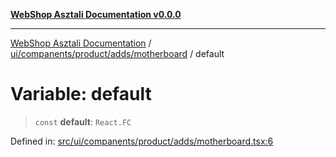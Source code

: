 [**WebShop Asztali Documentation v0.0.0**](../../../../../../README.md)

***

[WebShop Asztali Documentation](../../../../../../modules.md) / [ui/companents/product/adds/motherboard](../README.md) / default

# Variable: default

> `const` **default**: `React.FC`

Defined in: [src/ui/companents/product/adds/motherboard.tsx:6](https://github.com/akosgamer1000/webshop_asztali/blob/694dfb5919995863486557fe9c75abb7edf40a6c/src/ui/companents/product/adds/motherboard.tsx#L6)
